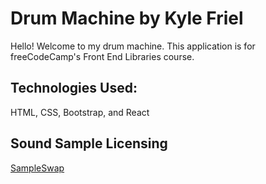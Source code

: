 # Drum Machine by Kyle Friel

Hello! Welcome to my drum machine. This application is for freeCodeCamp's Front End Libraries course.

## Technologies Used:

HTML, CSS, Bootstrap, and React

## Sound Sample Licensing

[SampleSwap](./SAMPLESWAP%20LICENSE.html)
